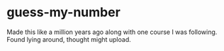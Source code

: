 # guess-my-number
Made this like a million years ago along with one course I was following. Found lying around, thought might upload.
